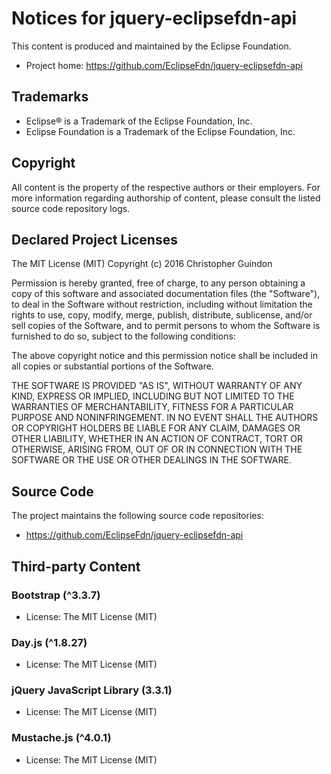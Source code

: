 # Notices for jquery-eclipsefdn-api

This content is produced and maintained by the Eclipse Foundation.

* Project home: https://github.com/EclipseFdn/jquery-eclipsefdn-api

## Trademarks

* Eclipse® is a Trademark of the Eclipse Foundation, Inc.
* Eclipse Foundation is a Trademark of the Eclipse Foundation, Inc.

## Copyright

All content is the property of the respective authors or their employers. For
more information regarding authorship of content, please consult the listed
source code repository logs.

## Declared Project Licenses

The MIT License (MIT)
Copyright (c) 2016 Christopher Guindon

Permission is hereby granted, free of charge, to any person obtaining a copy of this software and associated documentation files (the "Software"), to deal in the Software without restriction, including without limitation the rights to use, copy, modify, merge, publish, distribute, sublicense, and/or sell copies of the Software, and to permit persons to whom the Software is furnished to do so, subject to the following conditions:

The above copyright notice and this permission notice shall be included in all copies or substantial portions of the Software.

THE SOFTWARE IS PROVIDED "AS IS", WITHOUT WARRANTY OF ANY KIND, EXPRESS OR IMPLIED, INCLUDING BUT NOT LIMITED TO THE WARRANTIES OF MERCHANTABILITY, FITNESS FOR A PARTICULAR PURPOSE AND NONINFRINGEMENT. IN NO EVENT SHALL THE AUTHORS OR COPYRIGHT HOLDERS BE LIABLE FOR ANY CLAIM, DAMAGES OR OTHER LIABILITY, WHETHER IN AN ACTION OF CONTRACT, TORT OR OTHERWISE, ARISING FROM, OUT OF OR IN CONNECTION WITH THE SOFTWARE OR THE USE OR OTHER DEALINGS IN THE SOFTWARE.

## Source Code

The project maintains the following source code repositories:

* https://github.com/EclipseFdn/jquery-eclipsefdn-api

## Third-party Content

### Bootstrap (^3.3.7)

* License: The MIT License (MIT)

### Day.js (^1.8.27)

* License: The MIT License (MIT)

### jQuery JavaScript Library (3.3.1)

* License: The MIT License (MIT)

### Mustache.js (^4.0.1)

* License: The MIT License (MIT)

